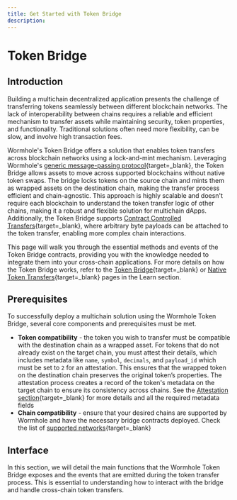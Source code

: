 ```yaml
---
title: Get Started with Token Bridge
description: 
---
```


<!--
- Minimal requirements to build a multichain solution with Token Bridge - requirements needed to deploy contracts that directly interact with the Token Bridge
- An overview of the Token Bridge interface – what functions can be called, what events are emitted, etc.
-->

# Token Bridge

## Introduction

Building a multichain decentralized application presents the challenge of transferring tokens seamlessly between different blockchain networks. The lack of interoperability between chains requires a reliable and efficient mechanism to transfer assets while maintaining security, token properties, and functionality. Traditional solutions often need more flexibility, can be slow, and involve high transaction fees.

Wormhole's Token Bridge offers a solution that enables token transfers across blockchain networks using a lock-and-mint mechanism. Leveraging Wormhole's [generic message-passing protocol](/learn/fundamentals/introduction/){target=\_blank}, the Token Bridge allows assets to move across supported blockchains without native token swaps. The bridge locks tokens on the source chain and mints them as wrapped assets on the destination chain, making the transfer process efficient and chain-agnostic. This approach is highly scalable and doesn't require each blockchain to understand the token transfer logic of other chains, making it a robust and flexible solution for multichain dApps. Additionally, the Token Bridge supports [Contract Controlled Transfers](/learn/infrastructure/vaas/#token-transfer-with-message){target=\_blank}, where arbitrary byte payloads can be attached to the token transfer, enabling more complex chain interactions.

This page will walk you through the essential methods and events of the Token Bridge contracts, providing you with the knowledge needed to integrate them into your cross-chain applications. For more details on how the Token Bridge works, refer to the [Token Bridge](/learn/messaging/token-nft-bridge/){target=\_blank} or [Native Token Transfers](/learn/messaging/native-token-transfers/overview/#token-bridge){target=\_blank} pages in the Learn section.

## Prerequisites

To successfully deploy a multichain solution using the Wormhole Token Bridge, several core components and prerequisites must be met.

- **Token compatibility** - the token you wish to transfer must be compatible with the destination chain as a wrapped asset. For tokens that do not already exist on the target chain, you must attest their details, which includes metadata like `name`, `symbol`, `decimals`, and `payload_id` which must be set to `2` for an attestation. This ensures that the wrapped token on the destination chain preserves the original token’s properties. The attestation process creates a record of the token's metadata on the target chain to ensure its consistency across chains. See the [Attestation section](/learn/infrastructure/vaas/#attestation){target=\_blank} for more details and all the required metadata fields
- **Chain compatibility** - ensure that your desired chains are supported by Wormhole and have the necessary bridge contracts deployed. Check the list of [supported networks](/build/start-building/supported-networks/){target=\_blank}


## Interface

In this section, we will detail the main functions that the Wormhole Token Bridge exposes and the events that are emitted during the token transfer process. This is essential to understanding how to interact with the bridge and handle cross-chain token transfers.

